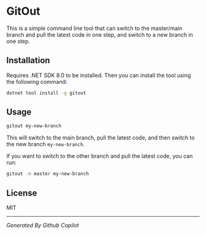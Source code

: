 # GitOut 

This is a simple command line tool that can switch to the master/main branch and pull the latest code in one step, and switch to a new branch in one step.

## Installation

Requires .NET SDK 8.0 to be installed. 
Then you can install the tool using the following command:

```bash
dotnet tool install -g gitout
```

## Usage

```bash
gitout my-new-branch
```

This will switch to the main branch, pull the latest code, and then switch to the new branch `my-new-branch`.

If you want to switch to the other branch and pull the latest code, you can run:

```bash
gitout -m master my-new-branch
```

## License
MIT 


---
*Generated By Github Copilot*